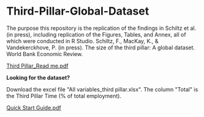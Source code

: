 # Third-Pillar-Global-Dataset
The purpose this repository is the replication of the findings in Schiltz et al. (in press), including replication of the Figures, Tables, and Annex, all of which were conducted in R Studio. Schiltz, F., MacKay, K., &amp; Vandekerckhove, P. (in press). The size of the third pillar: A global dataset. World Bank Economic Review. 


[Third Pillar_Read me.pdf](https://github.com/Belgian-Red-Cross-Flanders/Third-Pillar-Global-Dataset/files/14083381/Third.Pillar_Read.me.pdf)

**Looking for the dataset?**

Download the excel file "All variables_third pillar.xlsx". The column "Total" is the Third Pillar Time (% of total employment).


[Quick Start Guide.pdf](https://github.com/Belgian-Red-Cross-Flanders/Third-Pillar-Global-Dataset/files/14281326/Quick.Start.Guide.pdf)




